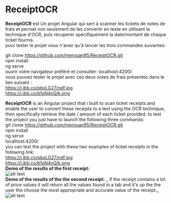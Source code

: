 # ReceiptOCR
**ReceiptOCR** est Un projet Angular qui sert à scanner les tickets de notes de frais et permet non seulement de les convertir 
en texte en utilisant la technique d'OCR, puis récuperer spécifiquement la date/montant de chaque ticket fournis.  
pour tester le projet vous n'avez qu'à lancer les trois commandes suivantes:  

git clone https://github.com/merouan95/ReceiptOCR.git  
npm install  
ng serve  
ouvrir votre navigateur préféré et consulter: localhost:4200/  
vous pouvez tester le projet avec ces deux notes de frais présentes dans le lien suivant :   
https://i.ibb.co/pbxLG27/ndf.jpg  
https://i.ibb.co/b1sN4nQ/k.png   

**ReceiptOCR** is an Angular project that i built to scan ticket receipts and enable the user to convert these receipts to
a text using the OCR technique, then specifically retrieve the date / amount of each ticket provided.
to test the project you just have to launch the following three commands:  
git clone https://github.com/merouan95/ReceiptOCR.git  
npm install  
ng serve  
localhost:4200/  
you can test the project with these two examples of ticket receipts in the following link:  
https://i.ibb.co/pbxLG27/ndf.jpg  
https://i.ibb.co/b1sN4nQ/k.png  
**Demo of the results of the first receipt:**  
![alt text](https://i.ibb.co/KFF1RZj/Capture1.png)  
**Demo of the results of the the second receipt:** _ if the receipt contains a lot of price values it will return all the values
found in a tab and it's up the the user the choose the most appropriate and accurate value of the receipt._
![alt text](https://i.ibb.co/zRWgNzr/Capture2.png)



